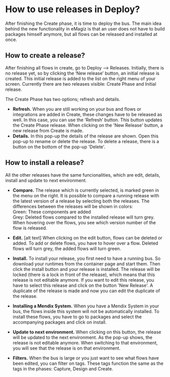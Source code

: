 # How to use releases in Deploy?
After finishing the Create phase, it is time to deploy the bus. The main idea behind the new functionality in eMagiz is that an user does not have to build packages himself anymore, but all flows can be released and installed at once.

## How to create a release?
After finishing all flows in create, go to Deploy --> Releases. Initially, there is no release yet, so by clicking the ‘New release’ button, an initial release is created. This initial release is added to the list on the right menu of your screen. Currently there are two releases visible: Create Phase and Initial release. 

The Create Phase has two options; refresh and details.
- **Refresh.**
When you are still working on your bus and flows or integrations are added in Create, these changes have to be released as well. In this case, you can use the ‘Refresh’ button. This button updates the Create Phase release. When clicking on the 'New Release' button, a new release from Create is made.  
- **Details.**
In this pop-up the details of the release are shown. Open this pop-up to rename or delete the release. To delete a release, there is a button on the bottom of the pop-up 'Delete'.

## How to install a release?
All the other releases have the same funcionalities, which are edit, details, install and update to next environment.
- **Compare.** The release which is currently selected, is marked green in the menu on the right. It is possible to compare a running release with the latest version of a release by selecting both the releases. The differences between the releases will be shown in colors:\
  Green: These components are added \
  Grey: Deleted flows compared to the installed release will turn grey. \
When hovering over the flows, you see which version number of the flow is released.

- **Edit.** [alt text] When clicking on the edit button, flows can be deleted or added. To add or delete flows, you have to hover over a flow. Deleted flows will turn grey, the added flows will turn green.

- **Install.** To install your release, you first need to have a running bus. So download your runtimes from the container page and start them. Then click the install button and your release is installed. The release will be locked (there is a lock in front of the release), which means that this release is not editable anymore. If you want to edit this release, you have to select this release and click on the button 'New Release'. A duplicate of the release is made and now you can edit the duplicate of the release.

- **Installing a Mendix System.** When you have a Mendix System in your bus, the flows inside this system will not be automatically installed. To install these flows, you have to go to packages and select the accompanying packages and click on install.
- **Update to next environment.** When clicking on this button, the release will be updated to the next environment. As the pop-up shows, the release is not editable anymore. When switching to that environment, you will see that the release is on that environment.

- **Filters.** When the bus is large or you just want to see what flows have been edited, you can filter on tags. These tags function the same as the tags in the phases: Capture, Design and Create.

